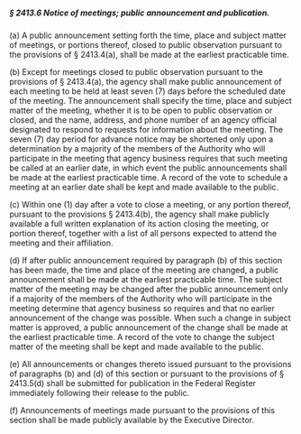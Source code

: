 ##### § 2413.6 Notice of meetings; public announcement and publication. #####

(a) A public announcement setting forth the time, place and subject matter of meetings, or portions thereof, closed to public observation pursuant to the provisions of § 2413.4(a), shall be made at the earliest practicable time.

(b) Except for meetings closed to public observation pursuant to the provisions of § 2413.4(a), the agency shall make public announcement of each meeting to be held at least seven (7) days before the scheduled date of the meeting. The announcement shall specify the time, place and subject matter of the meeting, whether it is to be open to public observation or closed, and the name, address, and phone number of an agency official designated to respond to requests for information about the meeting. The seven (7) day period for advance notice may be shortened only upon a determination by a majority of the members of the Authority who will participate in the meeting that agency business requires that such meeting be called at an earlier date, in which event the public announcements shall be made at the earliest practicable time. A record of the vote to schedule a meeting at an earlier date shall be kept and made available to the public.

(c) Within one (1) day after a vote to close a meeting, or any portion thereof, pursuant to the provisions § 2413.4(b), the agency shall make publicly available a full written explanation of its action closing the meeting, or portion thereof, together with a list of all persons expected to attend the meeting and their affiliation.

(d) If after public announcement required by paragraph (b) of this section has been made, the time and place of the meeting are changed, a public announcement shall be made at the earliest practicable time. The subject matter of the meeting may be changed after the public announcement only if a majority of the members of the Authority who will participate in the meeting determine that agency business so requires and that no earlier announcement of the change was possible. When such a change in subject matter is approved, a public announcement of the change shall be made at the earliest practicable time. A record of the vote to change the subject matter of the meeting shall be kept and made available to the public.

(e) All announcements or changes thereto issued pursuant to the provisions of paragraphs (b) and (d) of this section or pursuant to the provisions of § 2413.5(d) shall be submitted for publication in the Federal Register immediately following their release to the public.

(f) Announcements of meetings made pursuant to the provisions of this section shall be made publicly available by the Executive Director.